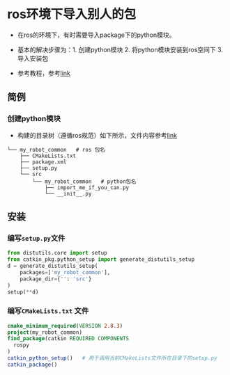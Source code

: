 # ros环境下导入别人的包

- 在ros的环境下，有时需要导入package下的python模块。

- 基本的解决步骤为：1. 创建python模块 2. 将python模块安装到ros空间下 3. 导入安装包
- 参考教程，参考[link](https://roboticsbackend.com/ros-import-python-module-from-another-package/)



## 简例

### 创建python模块

- 构建的目录树（遵循ros规范）如下所示，文件内容参考[link](https://roboticsbackend.com/ros-import-python-module-from-another-package/)

```
└── my_robot_common   # ros 包名
    ├── CMakeLists.txt
    ├── package.xml
    ├── setup.py
    └── src
        └── my_robot_common   # python包名
            ├── import_me_if_you_can.py
            └── __init__.py
```



## 安装

### 编写`setup.py`文件

```python
from distutils.core import setup
from catkin_pkg.python_setup import generate_distutils_setup
d = generate_distutils_setup(
    packages=['my_robot_common'],
    package_dir={'': 'src'}
)
setup(**d)
```



### 编写`CMakeLists.txt` 文件

```cmake
cmake_minimum_required(VERSION 2.8.3)
project(my_robot_common)
find_package(catkin REQUIRED COMPONENTS
  rospy
)
catkin_python_setup()   # 用于调用当前CMakeLists文件所在目录下的setup.py
catkin_package()			   
```



